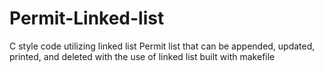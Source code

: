 # Permit-Linked-list
C style code utilizing linked list
Permit list that can be appended, updated, printed, and deleted with the use of linked list built with makefile
